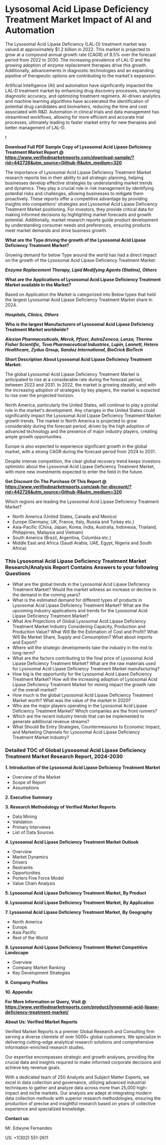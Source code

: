 <meta name="title" content="Global Lysosomal Acid Lipase Deficiency Treatment Market Impact of AI and Automation"><meta name="description" content="The Lysosomal Acid Lipase Deficiency (LAL-D) treatment market was valued at approximately $1.2 billion in 2022. This market is projected to grow at a compound annual g"><meta name="title" content="Lysosomal Acid Lipase Deficiency Treatment Market Size, Share, Scope, Trends, Growth, Opportunities, Analysis, Forecast"><h1>Lysosomal Acid Lipase Deficiency Treatment Market Impact of AI and Automation</h1><p>The Lysosomal Acid Lipase Deficiency (LAL-D) treatment market was valued at approximately $1.2 billion in 2022. This market is projected to grow at a compound annual growth rate (CAGR) of 8.5% over the forecast period from 2022 to 2030. The increasing prevalence of LAL-D and the growing adoption of enzyme replacement therapies drive this growth. Additionally, advancements in diagnostic technologies and an expanding pipeline of therapeutic options are contributing to the market's expansion.</p><p>Artificial Intelligence (AI) and automation have significantly impacted the LAL-D treatment market by enhancing drug discovery processes, improving diagnostic accuracy, and optimizing treatment regimens. AI-driven analytics and machine learning algorithms have accelerated the identification of potential drug candidates and biomarkers, reducing the time and cost associated with R&D. Automation in clinical trials and data management has streamlined workflows, allowing for more efficient and accurate trial processes, ultimately leading to faster market entry for new therapies and better management of LAL-D.</p>t</p><p id="" class=""><strong>Download Full PDF Sample Copy of Lysosomal Acid Lipase Deficiency Treatment Market Report @ <a href="https://www.verifiedmarketreports.com/download-sample/?rid=442726&utm_source=Github-R&utm_medium=320" target="_blank">https://www.verifiedmarketreports.com/download-sample/?rid=442726&utm_source=Github-R&utm_medium=320</a></strong></p><p>The importance of&nbsp;Lysosomal Acid Lipase Deficiency Treatment Market research reports lies in their ability to aid strategic planning, helping businesses develop effective strategies by understanding market trends and dynamics. They play a crucial role in risk management by identifying potential risks and challenges, allowing businesses to mitigate them proactively. These reports offer a competitive advantage by providing insights into competitors' strategies and Lysosomal Acid Lipase Deficiency Treatment Market positioning. For investors, they provide critical data for making informed decisions by highlighting market forecasts and growth potential. Additionally, market research reports guide product development by understanding consumer needs and preferences, ensuring products meet market demands and drive business growth.</p><p><strong>What are the&nbsp;Type driving the growth of the Lysosomal Acid Lipase Deficiency Treatment Market?</strong></p><p id="" class="">Growing demand for below Type around the world has had a direct impact on the growth of the Lysosomal Acid Lipase Deficiency Treatment Market:</p><em><strong>Enzyme Replacement Therapy, Lipid Modifying Agents (Statins), Others</strong></em></p><strong>What are the&nbsp;Applications&nbsp;of Lysosomal Acid Lipase Deficiency Treatment Market available in the Market?</strong></p><p id="" class="">Based on Application the Market is categorized into Below types that held the largest Lysosomal Acid Lipase Deficiency Treatment Market share In 2024.</p><em><strong>Hospitals, Clinics, Others</strong></em></p><strong>Who is the largest Manufacturers of Lysosomal Acid Lipase Deficiency Treatment Market worldwide?</strong></p><p><em><strong>Alexion Pharmaceuticals, Merck, Pfizer, AstraZeneca, Lonza, Thermo Fisher Scientific, Teva Pharmaceutical Industries, Lupin, Lannett, Hetero Healthcare, Zydus Group, Sandoz International, BioCrick BioTech</strong></em></p><p id="" class=""><strong>Short Description About Lysosomal Acid Lipase Deficiency Treatment Market:</strong></p><p>The global Lysosomal Acid Lipase Deficiency Treatment Market is anticipated to rise at a considerable rate during the forecast period, between 2023 and 2031. In 2022, the market is growing steadily, and with the increasing adoption of strategies by key players, the market is expected to rise over the projected horizon.</p><p>North America, particularly the United States, will continue to play a pivotal role in the market's development. Any changes in the United States could significantly impact the Lysosomal Acid Lipase Deficiency Treatment Market growth trends. The market in North America is projected to grow considerably during the forecast period, driven by the high adoption of advanced technology and the presence of major industry players, creating ample growth opportunities.</p><p>Europe is also expected to experience significant growth in the global market, with a strong CAGR during the forecast period from 2024 to 2031.</p><p>Despite intense competition, the clear global recovery trend keeps investors optimistic about the Lysosomal Acid Lipase Deficiency Treatment Market, with more new investments expected to enter the field in the future.</p><p id="" class=""><strong>Get Discount On The Purchase Of This Report @ <a href="https://www.verifiedmarketreports.com/ask-for-discount/?rid=442726&utm_source=Github-R&utm_medium=320" target="_blank">https://www.verifiedmarketreports.com/ask-for-discount/?rid=442726&utm_source=Github-R&utm_medium=320</a></strong></p>Which regions are leading the Lysosomal Acid Lipase Deficiency Treatment Market?</p><ul><li>North America (United States, Canada and Mexico)</li><li>Europe (Germany, UK, France, Italy, Russia and Turkey etc.)</li><li>Asia-Pacific (China, Japan, Korea, India, Australia, Indonesia, Thailand, Philippines, Malaysia and Vietnam)</li><li>South America (Brazil, Argentina, Columbia etc.)</li><li>Middle East and Africa (Saudi Arabia, UAE, Egypt, Nigeria and South Africa)</li></ul><h3 id="" class="">This Lysosomal Acid Lipase Deficiency Treatment Market Research/Analysis Report Contains Answers to your following Questions</h3><ul><li>What are the global trends in the Lysosomal Acid Lipase Deficiency Treatment Market? Would the market witness an increase or decline in the demand in the coming years?</li><li>What is the estimated demand for different types of products in Lysosomal Acid Lipase Deficiency Treatment Market? What are the upcoming industry applications and trends for the Lysosomal Acid Lipase Deficiency Treatment Market?</li><li>What Are Projections of Global Lysosomal Acid Lipase Deficiency Treatment Market Industry Considering Capacity, Production and Production Value? What Will Be the Estimation of Cost and Profit? What Will Be Market Share, Supply and Consumption? What about imports and Export?</li><li>Where will the strategic developments take the industry in the mid to long-term?</li><li>What are the factors contributing to the final price of Lysosomal Acid Lipase Deficiency Treatment Market? What are the raw materials used for Lysosomal Acid Lipase Deficiency Treatment Market manufacturing?</li><li>How big is the opportunity for the Lysosomal Acid Lipase Deficiency Treatment Market? How will the increasing adoption of Lysosomal Acid Lipase Deficiency Treatment Market for mining impact the growth rate of the overall market?</li><li>How much is the global Lysosomal Acid Lipase Deficiency Treatment Market worth? What was the value of the market In 2020?</li><li>Who are the major players operating in the Lysosomal Acid Lipase Deficiency Treatment Market? Which companies are the front runners?</li><li>Which are the recent industry trends that can be implemented to generate additional revenue streams?</li><li>What Should Be Entry Strategies, Countermeasures to Economic Impact, and Marketing Channels for Lysosomal Acid Lipase Deficiency Treatment Market Industry?</li></ul><h3 id="" class="">Detailed TOC of Global Lysosomal Acid Lipase Deficiency Treatment Market Research Report, 2024-2030</h3><p id="" class=""><strong>1. Introduction of the Lysosomal Acid Lipase Deficiency Treatment Market</strong></p><ul><li>Overview of the Market</li><li>Scope of Report</li><li>Assumptions</li></ul><p id="" class=""><strong>2. Executive Summary</strong></p><p id="" class=""><strong>3. Research Methodology of Verified Market Reports</strong></p><ul><li>Data Mining</li><li>Validation</li><li>Primary Interviews</li><li>List of Data Sources</li></ul><p id="" class=""><strong>4. Lysosomal Acid Lipase Deficiency Treatment Market Outlook</strong></p><ul><li>Overview</li><li>Market Dynamics</li><li>Drivers</li><li>Restraints</li><li>Opportunities</li><li>Porters Five Force Model</li><li>Value Chain Analysis</li></ul><p id="" class=""><strong>5. Lysosomal Acid Lipase Deficiency Treatment Market, By Product</strong></p><p id="" class=""><strong>6. Lysosomal Acid Lipase Deficiency Treatment Market, By Application</strong></p><p id="" class=""><strong>7. Lysosomal Acid Lipase Deficiency Treatment Market, By Geography</strong></p><ul><li>North America</li><li>Europe</li><li>Asia Pacific</li><li>Rest of the World</li></ul><p id="" class=""><strong>8. Lysosomal Acid Lipase Deficiency Treatment Market Competitive Landscape</strong></p><ul><li>Overview</li><li>Company Market Ranking</li><li>Key Development Strategies</li></ul><p id="" class=""><strong>9. Company Profiles</strong></p><p id="" class=""><strong>10. Appendix</strong></p><p id="" class=""><strong>For More Information or Query, Visit @ <a href="https://www.verifiedmarketreports.com/product/lysosomal-acid-lipase-deficiency-treatment-market/" target="_blank">https://www.verifiedmarketreports.com/product/lysosomal-acid-lipase-deficiency-treatment-market/</a></strong></p><p id="" class=""><strong>About Us: Verified Market Reports</strong></p><p id="" class="">Verified Market Reports is a premier Global Research and Consulting firm serving a diverse clientele of over 5000+ global customers. We specialize in delivering cutting-edge analytical research solutions and comprehensive information-enriched research studies.</p><p id="" class="">Our expertise encompasses strategic and growth analyses, providing the crucial data and insights required to make informed corporate decisions and achieve key revenue goals.</p><p id="" class="">With a dedicated team of 250 Analysts and Subject Matter Experts, we excel in data collection and governance, utilizing advanced industrial techniques to gather and analyze data across more than 25,000 high-impact and niche markets. Our analysts are adept at integrating modern data collection methods with superior research methodologies, ensuring the production of precise and insightful research based on years of collective experience and specialized knowledge.</p><p id="" class=""><strong>Contact us:</strong></p><p id="" class="">Mr. Edwyne Fernandes</p><p id="" class="">US: +1(302) 551-2611</p>